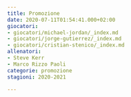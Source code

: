 ```yaml
---
title: Promozione
date: 2020-07-11T01:54:41.000+02:00
giocatori:
- giocatori/michael-jordan/_index.md
- giocatori/jorge-gutierrez/_index.md
- giocatori/cristian-stenico/_index.md
allenatori:
- Steve Kerr
- Marco Rizzo Paoli
categorie: promozione
stagioni: 2020-2021

---
```

